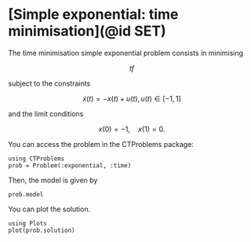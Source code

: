 # [Simple exponential: time minimisation](@id SET)

The time minimisation simple exponential problem consists in minimising

```math
    tf
```

subject to the constraints

```math
    \dot x(t) = - x(t) + u(t), u(t) \in [-1,1]
```

and the limit conditions

```math
    x(0) = -1, \quad x(1) = 0.
```

You can access the problem in the CTProblems package:

```@example main
using CTProblems
prob = Problem(:exponential, :time)
```

Then, the model is given by

```@example main
prob.model
```

You can plot the solution.

```@example main
using Plots
plot(prob.solution)
```
